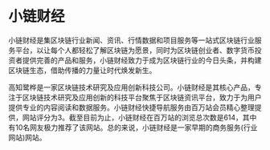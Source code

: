 # 

# 小链财经

小链财经是集区块链行业新闻、资讯、行情数据和项目服务等一站式区块链行业服务平台，以让每个人都轻松了解区块链为愿景，同时为区块链创业者、数字货币投资者提供完善的产品和服务，小链财经致力于成为区块链行业的今日头条，并构建区块链生态，借助传播的力量让时代焕发新生。

高知鹭桦是一家区块链技术研究及应用创新科技公司。小链财经是其核心产品，专注于区块链技术研究及应用创新的科技平台聚焦于区块链资讯平台，致力于为用户提供专业的内容阅读和数据服务。小链财经快捷导航服务由百万站会员精心整理提供，网站评分为3。截至目前为止，小链财经在百万站的浏览总次数是614，其中有10名网友极力推荐了该网站。总的来说，小链财经是一家早期的商务服务(行业网站)网站。

